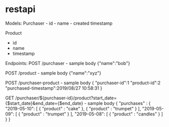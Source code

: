 # restapi

Models:
  Purchaser
    - id
    - name
    - created timestamp

  Product
   - id
   - name
   - timestamp


Endpoints:
  POST /purchaser
    - sample body {"name":"bob"}

  POST /product
    - sample body {"name":"xyz"}

  POST /purchaser-product
    - sample body {
                     "purchaser-id":1
                     "product-id":2
                     "purchased-timestamp":2019/08/27 10:58:31
                  }

  GET /purchaser/${purchaser-id}/product?start_date={$start_date}&end_date={$end_date}
    - sample body {
                    "purchases" : {
                      "2019-05-10": [
                        { 
                          "product" : "cake"
                        },
                        {
                          "product" : "trumpet"
                        }
                      ],
                      "2019-05-09": [
                        {
                          "product" : "trumpet"
                        }
                      ],
                      "2019-05-08": [
                        {
                          "product" : "candles"
                        }
                      ]
                    }
                  }
